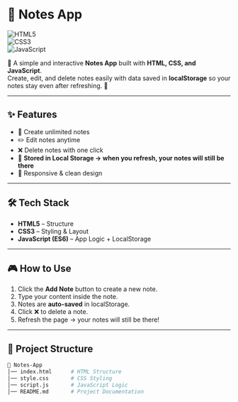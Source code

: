 # 📝 Notes App  

![HTML5](https://img.shields.io/badge/HTML5-E34F26?style=for-the-badge&logo=html5&logoColor=white)  
![CSS3](https://img.shields.io/badge/CSS3-1572B6?style=for-the-badge&logo=css3&logoColor=white)  
![JavaScript](https://img.shields.io/badge/JavaScript-F7DF1E?style=for-the-badge&logo=javascript&logoColor=black)  

📒 A simple and interactive **Notes App** built with **HTML, CSS, and JavaScript**.  
Create, edit, and delete notes easily with data saved in **localStorage** so your notes stay even after refreshing. 🚀  

---

## ✨ Features  
- 📝 Create unlimited notes  
- ✏️ Edit notes anytime  
- ❌ Delete notes with one click  
- 💾 **Stored in Local Storage → when you refresh, your notes will still be there**  
- 📱 Responsive & clean design  

---

## 🛠️ Tech Stack  
- **HTML5** – Structure  
- **CSS3** – Styling & Layout  
- **JavaScript (ES6)** – App Logic + LocalStorage  

---

## 🎮 How to Use  
1. Click the **Add Note** button to create a new note.  
2. Type your content inside the note.  
3. Notes are **auto-saved** in localStorage.  
4. Click ❌ to delete a note.  
5. Refresh the page → your notes will still be there!  

---

## 📂 Project Structure  
```bash
📁 Notes-App
│── index.html      # HTML Structure
│── style.css       # CSS Styling
│── script.js       # JavaScript Logic
│── README.md       # Project Documentation
